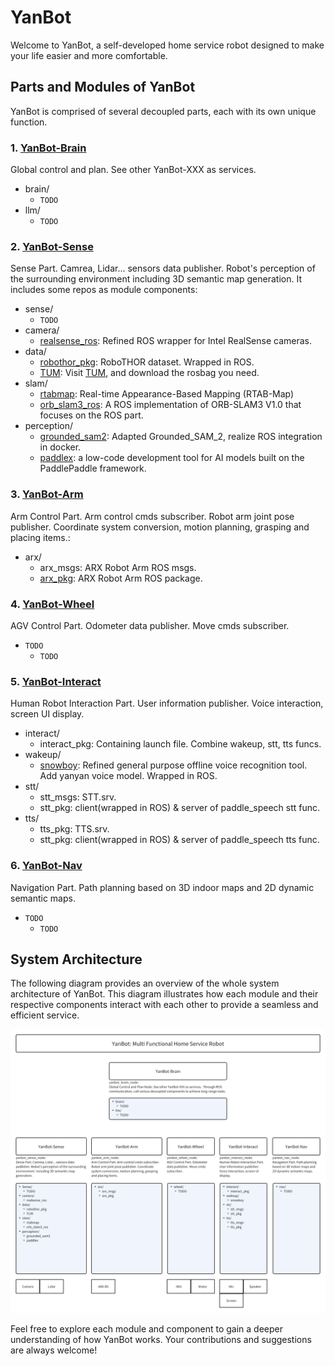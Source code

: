 # YanBot

Welcome to YanBot, a self-developed home service robot designed to make your life easier and more comfortable.

## Parts and Modules of YanBot

YanBot is comprised of several decoupled parts, each with its own unique function.

### 1. [YanBot-Brain](https://github.com/yutian929/YanBot-Brain)

Global control and plan. See other YanBot-XXX as services.

- brain/
  - `TODO`
- llm/
  - `TODO`

### 2. [YanBot-Sense](https://github.com/yutian929/YanBot-Sense)

Sense Part. Camrea, Lidar... sensors data publisher. Robot's perception of the surrounding environment  including 3D semantic map generation. It includes some repos as module components:

- sense/
  - `TODO`
- camera/
  - [realsense_ros](https://github.com/yutian929/YanBot-Sense_realsense_ros): Refined ROS wrapper for Intel RealSense cameras.
- data/
  - [robothor_pkg](https://github.com/yutian929/YanBot-Sense): RoboTHOR dataset. Wrapped in ROS.
  - [TUM](https://cvg.cit.tum.de/data/datasets/rgbd-dataset/download#): Visit [TUM]("https://cvg.cit.tum.de/data/datasets/rgbd-dataset/download#"), and download the rosbag you need.
- slam/
  - [rtabmap](http://wiki.ros.org/rtabmap_ros): Real-time Appearance-Based Mapping (RTAB-Map)
  - [orb_slam3_ros](https://github.com/yutian929/YanBot-Sense_orb_slam3_ros): A ROS implementation of ORB-SLAM3 V1.0 that focuses on the ROS part.
- perception/
  - [grounded_sam2](https://github.com/yutian929/YanBot-Sense_Grounded_SAM_2): Adapted Grounded_SAM_2, realize ROS integration in docker.
  - [paddlex](https://github.com/PaddlePaddle/PaddleX): a low-code development tool for AI models built on the PaddlePaddle framework.

### 3. [YanBot-Arm](https://github.com/yutian929/YanBot-Arm)

Arm Control Part. Arm control cmds subscriber. Robot arm joint pose publisher. Coordinate system conversion, motion planning, grasping and placing items.:

- arx/
  - arx_msgs: ARX Robot Arm ROS msgs.
  - [arx_pkg](https://github.com/yutian929/YanBot-Arm): ARX Robot Arm ROS package.

### 4. [YanBot-Wheel](https://github.com/yutian929/YanBot-Wheel)

AGV Control Part. Odometer data publisher. Move cmds subscriber.

- `TODO`
  - `TODO`

### 5. [YanBot-Interact](https://github.com/yutian929/YanBot-Interact)

Human Robot Interaction Part. User information publisher. Voice interaction, screen UI display.

- interact/
  - interact_pkg: Containing launch file. Combine wakeup, stt, tts funcs.
- wakeup/
  - [snowboy](https://github.com/yutian929/YanBot-Interact_snowboy): Refined general purpose offline voice recognition tool. Add yanyan voice model. Wrapped in ROS.
- stt/
  - stt_msgs: STT.srv.
  - stt_pkg: client(wrapped in ROS) & server of paddle_speech stt func.
- tts/
  - tts_pkg: TTS.srv.
  - stt_pkg: client(wrapped in ROS) & server of paddle_speech tts func.

### 6. [YanBot-Nav](https://github.com/yutian929/YanBot-Nav)

Navigation Part. Path planning based on 3D indoor maps and 2D dynamic semantic maps.

- `TODO`
  - `TODO`

## System Architecture

The following diagram provides an overview of the whole system architecture of YanBot. This diagram illustrates how each module and their respective components interact with each other to provide a seamless and efficient service.

![YanBot System Architecture](docs/whiteboard_exported_image.png)

Feel free to explore each module and component to gain a deeper understanding of how YanBot works. Your contributions and suggestions are always welcome!
